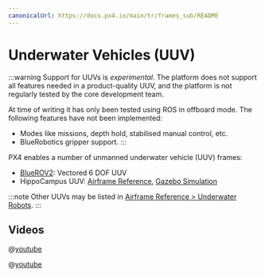 ```yaml
---
canonicalUrl: https://docs.px4.io/main/tr/frames_sub/README
---
```


# Underwater Vehicles (UUV)

:::warning
Support for UUVs is _experimental_. The platform does not support all features needed in a product-quality UUV, and the platform is not regularly tested by the core development team.

At time of writing it has only been tested using ROS in offboard mode. The following features have not been implemented:
- Modes like missions, depth hold, stabilised manual control, etc.
- BlueRobotics gripper support.
:::

PX4 enables a number of unmanned underwater vehicle (UUV) frames:
- [BlueROV2](../frames_sub/bluerov2.md): Vectored 6 DOF UUV
- HippoCampus UUV: [Airframe Reference](../airframes/airframe_reference.md#underwater-robot-2), [Gazebo Simulation](../simulation/gazebo_vehicles.md#hippocampus-tuhh-uuv)

:::note
Other UUVs may be listed in [Airframe Reference > Underwater Robots](../airframes/airframe_reference.md#underwater-robot-2).
:::


## Videos

@[youtube](https://youtu.be/1sUaURmlmT8)

@[youtube](https://youtu.be/xSXSoUK-iBM)




